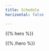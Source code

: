 ```yaml
---
title: Schedule
horizontal: false

---
```


{{% hero %}}

<!--
<a class="btn primary btn-lg" href="/schedule/schedule.ics">
    <svg class="icon icon-calendar"><use xlink:href="#calendar"></use></svg> ICal
</a>
-->

<!-- TODO: filter and search -->
{{% /hero %}}
